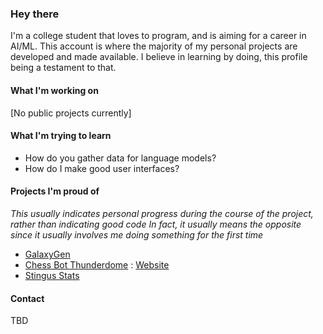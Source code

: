 ### Hey there
I'm a college student that loves to program, and is aiming for a career in AI/ML. This account is where the majority of my personal projects are developed and made available. I believe in learning by doing, this profile being a testament to that. 

#### What I'm working on
\[No public projects currently]

#### What I'm trying to learn
 - How do you gather data for language models?
 - How do I make good user interfaces?

#### Projects I'm proud of
_This usually indicates personal progress during the course of the project, rather than indicating good code_
_In fact, it usually means the opposite since it usually involves me doing something for the first time_
  - [GalaxyGen](https://github.com/Bytestorm5/GalaxyGen)
  - [Chess Bot Thunderdome](https://github.com/Bytestorm5/ChessBot-Thunderdome) : [Website](https://thunderdome.yeruman.dev/)
  - [Stingus Stats](https://stingus.yeruman.dev/)

#### Contact
TBD
<!--
**Bytestorm5/Bytestorm5** is a ✨ _special_ ✨ repository because its `README.md` (this file) appears on your GitHub profile.

Here are some ideas to get you started:

- 🔭 I’m currently working on ...
- 🌱 I’m currently learning ...
- 👯 I’m looking to collaborate on ...
- 🤔 I’m looking for help with ...
- 💬 Ask me about ...
- 📫 How to reach me: ...
- 😄 Pronouns: ...
- ⚡ Fun fact: ...
-->
